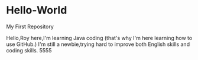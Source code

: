 # Hello-World

My First Repository

Hello,Roy here,I'm learning Java coding (that's why I'm here learning how to use GitHub.)
I'm still a newbie,trying hard to improve both English skills and coding skills.
5555
